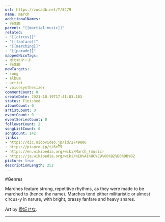 ```yaml
---
url: https://vocadb.net/T/8479
name: march
additionalNames: 
- 行進曲
parent: "[[martial-music]]"
related:
- "[[circus]]"
- "[[fanfare]]"
- "[[marching]]"
- "[[parade]]"
mappedNicoTags:
- ボカロマーチ
- 行進曲
newTargets:
- song
- album
- artist
- voicesynthesizer
commentCount: 0
createDate: 2021-10-19T17:41:03.183
status: Finished
albumCount: 0
artistCount: 0
eventCount: 0
eventSeriesCount: 0
followerCount: 2
songListCount: 0
songCount: 142
links: 
- https://dic.nicovideo.jp/id/2749886
- https://piapro.jp/t/6eT5
- https://en.wikipedia.org/wiki/March_(music)
- https://ja.wikipedia.org/wiki/%E8%A1%8C%E9%80%B2%E6%9B%B2
picture: true
descriptionLength: 252
---
```


#Genres

Marches feature strong, repetitive rhythms, as they were made to be marched to (hence the name). Marches tend either militaristic or almost circus-y in narure, with bright, brassy fanfare and heavy snares.

Art by [香坂せな](https://piapro.jp/kousakasena).

---

